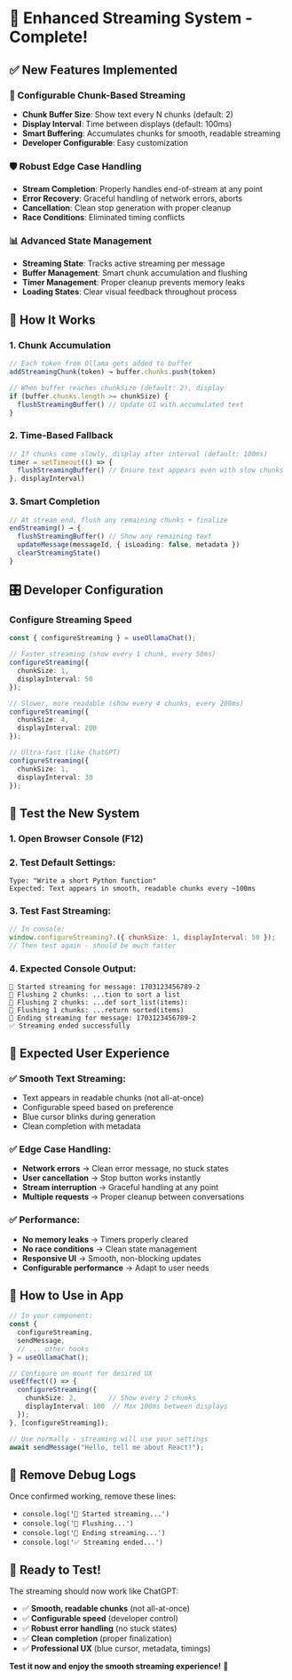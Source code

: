 # 🎯 **Enhanced Streaming System - Complete!**

## ✅ **New Features Implemented**

### **🔧 Configurable Chunk-Based Streaming**
- **Chunk Buffer Size**: Show text every N chunks (default: 2)
- **Display Interval**: Time between displays (default: 100ms)
- **Smart Buffering**: Accumulates chunks for smooth, readable streaming
- **Developer Configurable**: Easy customization

### **🛡️ Robust Edge Case Handling**
- **Stream Completion**: Properly handles end-of-stream at any point
- **Error Recovery**: Graceful handling of network errors, aborts
- **Cancellation**: Clean stop generation with proper cleanup
- **Race Conditions**: Eliminated timing conflicts

### **📊 Advanced State Management**
- **Streaming State**: Tracks active streaming per message
- **Buffer Management**: Smart chunk accumulation and flushing
- **Timer Management**: Proper cleanup prevents memory leaks
- **Loading States**: Clear visual feedback throughout process

## 🚀 **How It Works**

### **1. Chunk Accumulation**
```typescript
// Each token from Ollama gets added to buffer
addStreamingChunk(token) → buffer.chunks.push(token)

// When buffer reaches chunkSize (default: 2), display
if (buffer.chunks.length >= chunkSize) {
  flushStreamingBuffer() // Update UI with accumulated text
}
```

### **2. Time-Based Fallback**
```typescript
// If chunks come slowly, display after interval (default: 100ms)
timer = setTimeout(() => {
  flushStreamingBuffer() // Ensure text appears even with slow chunks
}, displayInterval)
```

### **3. Smart Completion**
```typescript
// At stream end, flush any remaining chunks + finalize
endStreaming() → {
  flushStreamingBuffer() // Show any remaining text
  updateMessage(messageId, { isLoading: false, metadata })
  clearStreamingState()
}
```

## 🎛️ **Developer Configuration**

### **Configure Streaming Speed**
```typescript
const { configureStreaming } = useOllamaChat();

// Faster streaming (show every 1 chunk, every 50ms)
configureStreaming({ 
  chunkSize: 1, 
  displayInterval: 50 
});

// Slower, more readable (show every 4 chunks, every 200ms)  
configureStreaming({ 
  chunkSize: 4, 
  displayInterval: 200 
});

// Ultra-fast (like ChatGPT)
configureStreaming({ 
  chunkSize: 1, 
  displayInterval: 30 
});
```

## 🧪 **Test the New System**

### **1. Open Browser Console** (F12)

### **2. Test Default Settings:**
```
Type: "Write a short Python function"
Expected: Text appears in smooth, readable chunks every ~100ms
```

### **3. Test Fast Streaming:**
```javascript
// In console:
window.configureStreaming?.({ chunkSize: 1, displayInterval: 50 });
// Then test again - should be much faster
```

### **4. Expected Console Output:**
```
🚀 Started streaming for message: 1703123456789-2
📝 Flushing 2 chunks: ...tion to sort a list
📝 Flushing 2 chunks: ...def sort_list(items):
📝 Flushing 1 chunks: ...return sorted(items)
🏁 Ending streaming for message: 1703123456789-2
✅ Streaming ended successfully
```

## 🎯 **Expected User Experience**

### **✅ Smooth Text Streaming:**
- Text appears in readable chunks (not all-at-once)
- Configurable speed based on preference
- Blue cursor blinks during generation
- Clean completion with metadata

### **✅ Edge Case Handling:**
- **Network errors** → Clean error message, no stuck states
- **User cancellation** → Stop button works instantly
- **Stream interruption** → Graceful handling at any point
- **Multiple requests** → Proper cleanup between conversations

### **✅ Performance:**
- **No memory leaks** → Timers properly cleared
- **No race conditions** → Clean state management
- **Responsive UI** → Smooth, non-blocking updates
- **Configurable performance** → Adapt to user needs

## 🔧 **How to Use in App**

```typescript
// In your component:
const { 
  configureStreaming, 
  sendMessage, 
  // ... other hooks 
} = useOllamaChat();

// Configure on mount for desired UX
useEffect(() => {
  configureStreaming({ 
    chunkSize: 2,        // Show every 2 chunks
    displayInterval: 100  // Max 100ms between displays
  });
}, [configureStreaming]);

// Use normally - streaming will use your settings
await sendMessage("Hello, tell me about React!");
```

## 🧹 **Remove Debug Logs**

Once confirmed working, remove these lines:
- `console.log('🚀 Started streaming...')`
- `console.log('📝 Flushing...')`
- `console.log('🏁 Ending streaming...')`
- `console.log('✅ Streaming ended...')`

## 🎉 **Ready to Test!**

The streaming should now work like ChatGPT:
- ✅ **Smooth, readable chunks** (not all-at-once)
- ✅ **Configurable speed** (developer control)
- ✅ **Robust error handling** (no stuck states)
- ✅ **Clean completion** (proper finalization)
- ✅ **Professional UX** (blue cursor, metadata, timings)

**Test it now and enjoy the smooth streaming experience!** 🚀
